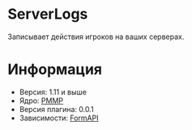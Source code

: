 # ServerLogs
Записывает действия игроков на ваших серверах.

# Информация
* Версия: 1.11 и выше
* Ядро: [PMMP](https://github.com/pmmp/PocketMine-MP/)
* Версия плагина: 0.0.1
* Зависимости: [FormAPI](https://github.com/jojoe77777/FormAPI)
